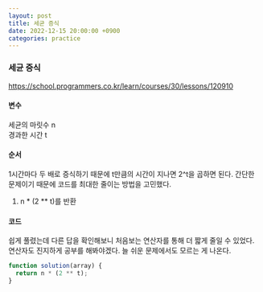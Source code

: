 ```yaml
---
layout: post
title: 세균 증식
date: 2022-12-15 20:00:00 +0900
categories: practice
---
```

### 세균 증식    
https://school.programmers.co.kr/learn/courses/30/lessons/120910    
    
#### 변수    
세균의 마릿수 n    
경과한 시간 t    
    
#### 순서    
1시간마다 두 배로 증식하기 때문에 t만큼의 시간이 지나면 2^t을 곱하면 된다. 간단한 문제이기 때문에 코드를 최대한 줄이는 방법을 고민했다.    
1. n * (2 ** t)를 반환    
    
#### 코드    
쉽게 풀렸는데 다른 답을 확인해보니 처음보는 연산자를 통해 더 짧게 줄일 수 있었다. 연산자도 진지하게 공부를 해봐야겠다. 늘 쉬운 문제에서도 모르는 게 나온다.    
```JavaScript
function solution(array) {
  return n * (2 ** t);
}
```